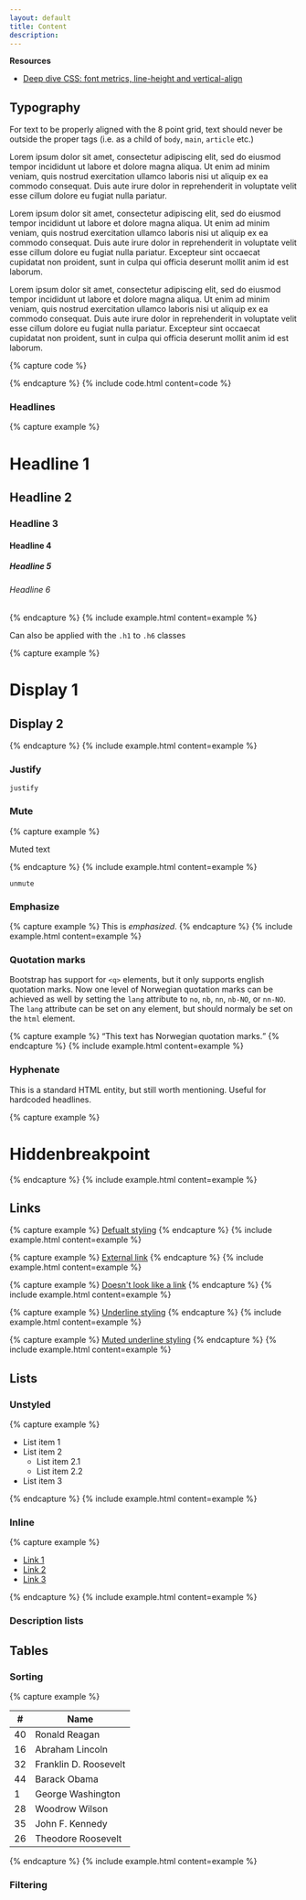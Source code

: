 ```yaml
---
layout: default
title: Content
description:
---
```


**Resources**

* [Deep dive CSS: font metrics, line-height and vertical-align](https://iamvdo.me/en/blog/css-font-metrics-line-height-and-vertical-align)

## Typography

For text to be properly aligned with the 8 point grid, text should never be outside the proper tags (i.e. as a child of `body`, `main`, `article` etc.)

<div class="" style="padding: calc(2 * var(--unit));">
  <p class="lead">Lorem ipsum dolor sit amet, consectetur adipiscing elit, sed do eiusmod tempor incididunt ut labore et dolore magna aliqua. Ut enim ad minim veniam, quis nostrud exercitation ullamco laboris nisi ut aliquip ex ea commodo consequat. Duis aute irure dolor in reprehenderit in voluptate velit esse cillum dolore eu fugiat nulla pariatur.</p>

  <p class="">Lorem ipsum dolor sit amet, consectetur adipiscing elit, sed do eiusmod tempor incididunt ut labore et dolore magna aliqua. Ut enim ad minim veniam, quis nostrud exercitation ullamco laboris nisi ut aliquip ex ea commodo consequat. Duis aute irure dolor in reprehenderit in voluptate velit esse cillum dolore eu fugiat nulla pariatur. Excepteur sint occaecat cupidatat non proident, sunt in culpa qui officia deserunt mollit anim id est laborum.</p>

  <p class="small">Lorem ipsum dolor sit amet, consectetur adipiscing elit, sed do eiusmod tempor incididunt ut labore et dolore magna aliqua. Ut enim ad minim veniam, quis nostrud exercitation ullamco laboris nisi ut aliquip ex ea commodo consequat. Duis aute irure dolor in reprehenderit in voluptate velit esse cillum dolore eu fugiat nulla pariatur. Excepteur sint occaecat cupidatat non proident, sunt in culpa qui officia deserunt mollit anim id est laborum.</p>
</div>

{% capture code %}
<p class="lead"></p>
<p class="small"></p>
{% endcapture %}
{% include code.html content=code %}

### Headlines

{% capture example %}
<h1>Headline 1</h1>
<h2>Headline 2</h2>
<h3>Headline 3</h3>
<h4>Headline 4</h4>
<h5>Headline 5</h5>
<h6>Headline 6</h6>
{% endcapture %}
{% include example.html content=example %}

Can also be applied with the `.h1` to `.h6` classes

{% capture example %}
<h1 class="display-1">Display 1</h1>
<h2 class="display-2">Display 2</h2>
{% endcapture %}
{% include example.html content=example %}

### Justify

`justify`

### Mute

{% capture example %}
<p class="mute">Muted text</p>
{% endcapture %}
{% include example.html content=example %}

`unmute`

### Emphasize

{% capture example %}
This is <em>emphasized</em>.
{% endcapture %}
{% include example.html content=example %}

### Quotation marks

Bootstrap has support for `<q>` elements, but it only supports english quotation marks. Now one level of Norwegian quotation marks can be achieved as well by setting the `lang` attribute to `no`, `nb`, `nn`, `nb-NO`, or `nn-NO`. The `lang` attribute can be set on any element, but should normaly be set on the `html` element.

{% capture example %}
<q lang="no">This text has Norwegian quotation marks.</q>
{% endcapture %}
{% include example.html content=example %}

### Hyphenate

This is a standard HTML entity, but still worth mentioning. Useful for hardcoded headlines.

{% capture example %}
<h1>Hidden&shy;breakpoint</h1>
{% endcapture %}
{% include example.html content=example %}


## Links

{% capture example %}
<a href="#">Defualt styling</a>
{% endcapture %}
{% include example.html content=example %}

{% capture example %}
<a href="#" class="external">External link</a>
{% endcapture %}
{% include example.html content=example %}

{% capture example %}
<a href="#" class="incognito">Doesn't look like a link</a>
{% endcapture %}
{% include example.html content=example %}

{% capture example %}
<a href="#" class="underline">Underline styling</a>
{% endcapture %}
{% include example.html content=example %}

{% capture example %}
<a href="#" class="underline muted">Muted underline styling</a>
{% endcapture %}
{% include example.html content=example %}

## Lists

### Unstyled

{% capture example %}
<ul class="unstyled">
  <li>List item 1</li>
  <li>List item 2
    <ul class="unstyled">
      <li>List item 2.1</li>
      <li>List item 2.2</li>
    </ul>
  </li>
  <li>List item 3</li>
</ul>

{% endcapture %}
{% include example.html content=example %}

### Inline

{% capture example %}
<ul class="inline">
  <li><a href="#" class="link">Link 1</a></li>
  <li><a href="#" class="link">Link 2</a></li>
  <li><a href="#" class="link">Link 3</a></li>
</ul>

{% endcapture %}
{% include example.html content=example %}

### Description lists

## Tables

### Sorting

{% capture example %}
<table class="table sortable">
  <thead>
    <tr>
      <th scope="col">#</th>
      <th scope="col">Name</th>
    </tr>
  </thead>
  <tbody>
    <tr>
      <td>40</td>
      <td>Ronald Reagan</td>
    </tr>
    <tr>
      <td>16</td>
      <td>Abraham Lincoln</td>
    </tr>
    <tr>
      <td>32</td>
      <td>Franklin D. Roosevelt</td>
    </tr>
    <tr>
      <td>44</td>
      <td>Barack Obama</td>
    </tr>
    <tr>
      <td>1</td>
      <td>George Washington</td>
    </tr>
    <tr>
      <td>28</td>
      <td>Woodrow Wilson</td>
    </tr>
    <tr>
      <td>35</td>
      <td>John F. Kennedy</td>
    </tr>
    <tr>
      <td>26</td>
      <td>Theodore Roosevelt</td>
    </tr>
  </tbody>
</table>
{% endcapture %}
{% include example.html content=example %}

### Filtering

